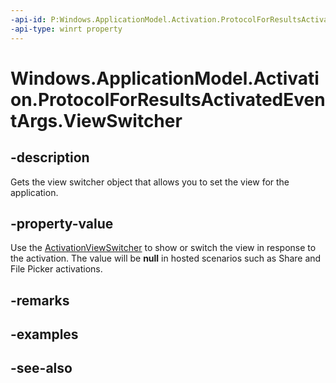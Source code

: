 ```yaml
---
-api-id: P:Windows.ApplicationModel.Activation.ProtocolForResultsActivatedEventArgs.ViewSwitcher
-api-type: winrt property
---
```


<!-- Property syntax
public Windows.UI.ViewManagement.ActivationViewSwitcher ViewSwitcher { get; }
-->

# Windows.ApplicationModel.Activation.ProtocolForResultsActivatedEventArgs.ViewSwitcher

## -description
Gets the view switcher object that allows you to set the view for the application.

## -property-value
Use the [ActivationViewSwitcher](../windows.ui.viewmanagement/activationviewswitcher.md) to show or switch the view in response to the activation. The value will be **null** in hosted scenarios such as Share and File Picker activations.

## -remarks

## -examples

## -see-also
